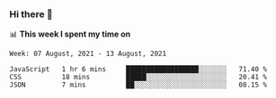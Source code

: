 ### Hi there 👋

📊 __This week I spent my time on__
<!--START_SECTION:waka-->
```text
Week: 07 August, 2021 - 13 August, 2021

JavaScript   1 hr 6 mins     ██████████████████░░░░░░░   71.40 % 
CSS          18 mins         █████░░░░░░░░░░░░░░░░░░░░   20.41 % 
JSON         7 mins          ██░░░░░░░░░░░░░░░░░░░░░░░   08.15 % 
```
<!--END_SECTION:waka-->
<!--
**SREEHARI-M-S/SREEHARI-M-S** is a ✨ _special_ ✨ repository because its `README.md` (this file) appears on your GitHub profile.

Here are some ideas to get you started:

- 🔭 I’m currently working on ...
- 🌱 I’m currently learning ...
- 👯 I’m looking to collaborate on ...
- 🤔 I’m looking for help with ...
- 💬 Ask me about ...
- 📫 How to reach me: ...
- 😄 Pronouns: ...
- ⚡ Fun fact: ...
-->
